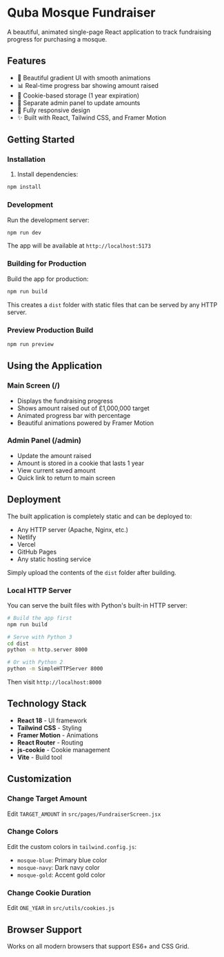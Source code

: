 # Quba Mosque Fundraiser

A beautiful, animated single-page React application to track fundraising progress for purchasing a mosque.

## Features

- 🎨 Beautiful gradient UI with smooth animations
- 📊 Real-time progress bar showing amount raised
- 💾 Cookie-based storage (1 year expiration)
- 🔐 Separate admin panel to update amounts
- 📱 Fully responsive design
- ✨ Built with React, Tailwind CSS, and Framer Motion

## Getting Started

### Installation

1. Install dependencies:
```bash
npm install
```

### Development

Run the development server:
```bash
npm run dev
```

The app will be available at `http://localhost:5173`

### Building for Production

Build the app for production:
```bash
npm run build
```

This creates a `dist` folder with static files that can be served by any HTTP server.

### Preview Production Build

```bash
npm run preview
```

## Using the Application

### Main Screen (/)
- Displays the fundraising progress
- Shows amount raised out of £1,000,000 target
- Animated progress bar with percentage
- Beautiful animations powered by Framer Motion

### Admin Panel (/admin)
- Update the amount raised
- Amount is stored in a cookie that lasts 1 year
- View current saved amount
- Quick link to return to main screen

## Deployment

The built application is completely static and can be deployed to:

- Any HTTP server (Apache, Nginx, etc.)
- Netlify
- Vercel
- GitHub Pages
- Any static hosting service

Simply upload the contents of the `dist` folder after building.

### Local HTTP Server

You can serve the built files with Python's built-in HTTP server:

```bash
# Build the app first
npm run build

# Serve with Python 3
cd dist
python -m http.server 8000

# Or with Python 2
python -m SimpleHTTPServer 8000
```

Then visit `http://localhost:8000`

## Technology Stack

- **React 18** - UI framework
- **Tailwind CSS** - Styling
- **Framer Motion** - Animations
- **React Router** - Routing
- **js-cookie** - Cookie management
- **Vite** - Build tool

## Customization

### Change Target Amount
Edit `TARGET_AMOUNT` in `src/pages/FundraiserScreen.jsx`

### Change Colors
Edit the custom colors in `tailwind.config.js`:
- `mosque-blue`: Primary blue color
- `mosque-navy`: Dark navy color
- `mosque-gold`: Accent gold color

### Change Cookie Duration
Edit `ONE_YEAR` in `src/utils/cookies.js`

## Browser Support

Works on all modern browsers that support ES6+ and CSS Grid.
